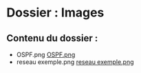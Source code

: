 # Dossier : Images
 
 ## Contenu du dossier : 
- OSPF.png [OSPF.png](./OSPF.png)
- reseau exemple.png [reseau exemple.png](./reseau_exemple.png)
